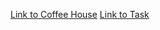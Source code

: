 [Link to Coffee House](https://svitlanag.github.io/coffee-house/) 
[Link to Task](https://github.com/rolling-scopes-school/js-fe-course-en/blob/main/tasks/coffee-house/coffee-house.md)
